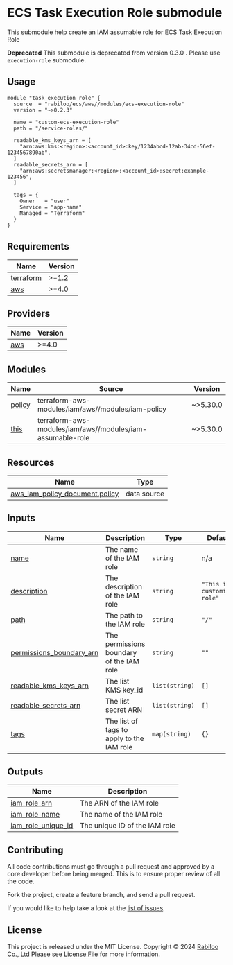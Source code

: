 # ECS Task Execution Role submodule

This submodule help create an IAM assumable role for ECS Task Execution Role

**Deprecated** This submodule is deprecated from version 0.3.0 . Please use `execution-role` submodule.

## Usage

```hcl
module "task_execution_role" {
  source  = "rabiloo/ecs/aws//modules/ecs-execution-role"
  version = "~>0.2.3"

  name = "custom-ecs-execution-role"
  path = "/service-roles/"

  readable_kms_keys_arn = [
    "arn:aws:kms:<region>:<account_id>:key/1234abcd-12ab-34cd-56ef-1234567890ab",
  ]
  readable_secrets_arn = [
    "arn:aws:secretsmanager:<region>:<account_id>:secret:example-123456",
  ]

  tags = {
    Owner   = "user"
    Service = "app-name"
    Managed = "Terraform"
  }
}
```

<!-- BEGIN_TF_DOCS -->
## Requirements

| Name | Version |
|------|---------|
| <a name="requirement_terraform"></a> [terraform](#requirement\_terraform) | >=1.2 |
| <a name="requirement_aws"></a> [aws](#requirement\_aws) | >=4.0 |

## Providers

| Name | Version |
|------|---------|
| <a name="provider_aws"></a> [aws](#provider\_aws) | >=4.0 |

## Modules

| Name | Source | Version |
|------|--------|---------|
| <a name="module_policy"></a> [policy](#module\_policy) | terraform-aws-modules/iam/aws//modules/iam-policy | ~>5.30.0 |
| <a name="module_this"></a> [this](#module\_this) | terraform-aws-modules/iam/aws//modules/iam-assumable-role | ~>5.30.0 |

## Resources

| Name | Type |
|------|------|
| [aws_iam_policy_document.policy](https://registry.terraform.io/providers/hashicorp/aws/latest/docs/data-sources/iam_policy_document) | data source |

## Inputs

| Name | Description | Type | Default | Required |
|------|-------------|------|---------|:--------:|
| <a name="input_name"></a> [name](#input\_name) | The name of the IAM role | `string` | n/a | yes |
| <a name="input_description"></a> [description](#input\_description) | The description of the IAM role | `string` | `"This is a customized role"` | no |
| <a name="input_path"></a> [path](#input\_path) | The path to the IAM role | `string` | `"/"` | no |
| <a name="input_permissions_boundary_arn"></a> [permissions\_boundary\_arn](#input\_permissions\_boundary\_arn) | The permissions boundary of the IAM role | `string` | `""` | no |
| <a name="input_readable_kms_keys_arn"></a> [readable\_kms\_keys\_arn](#input\_readable\_kms\_keys\_arn) | The list KMS key\_id | `list(string)` | `[]` | no |
| <a name="input_readable_secrets_arn"></a> [readable\_secrets\_arn](#input\_readable\_secrets\_arn) | The list secret ARN | `list(string)` | `[]` | no |
| <a name="input_tags"></a> [tags](#input\_tags) | The list of tags to apply to the IAM role | `map(string)` | `{}` | no |

## Outputs

| Name | Description |
|------|-------------|
| <a name="output_iam_role_arn"></a> [iam\_role\_arn](#output\_iam\_role\_arn) | The ARN of the IAM role |
| <a name="output_iam_role_name"></a> [iam\_role\_name](#output\_iam\_role\_name) | The name of the IAM role |
| <a name="output_iam_role_unique_id"></a> [iam\_role\_unique\_id](#output\_iam\_role\_unique\_id) | The unique ID of the IAM role |
<!-- END_TF_DOCS -->

## Contributing

All code contributions must go through a pull request and approved by a core developer before being merged.
This is to ensure proper review of all the code.

Fork the project, create a feature branch, and send a pull request.

If you would like to help take a look at the [list of issues](https://github.com/rabiloo/terraform-aws-ecs/issues).

## License

This project is released under the MIT License.
Copyright © 2024 [Rabiloo Co., Ltd](https://rabiloo.com)
Please see [License File](https://github.com/rabiloo/terraform-aws-ecs/blob/master/LICENSE) for more information.

